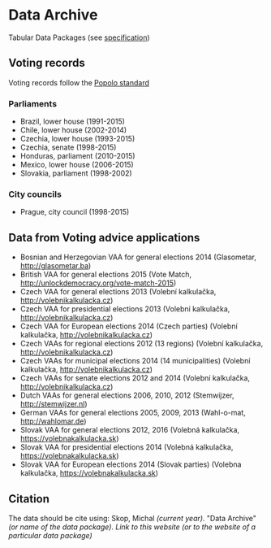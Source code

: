 # Data Archive
Tabular Data Packages (see [specification](http://data.okfn.org/doc/tabular-data-package))

## Voting records
Voting records follow the [Popolo standard](http://www.popoloproject.com)

### Parliaments
* Brazil, lower house (1991-2015)
* Chile, lower house (2002-2014)
* Czechia, lower house (1993-2015)
* Czechia, senate (1998-2015)
* Honduras, parliament (2010-2015)
* Mexico, lower house (2006-2015)
* Slovakia, parliament (1998-2002)

### City councils
* Prague, city council (1998-2015)

## Data from Voting advice applications
* Bosnian and Herzegovian VAA for general elections 2014 (Glasometar, http://glasometar.ba)
* British VAA for general elections 2015 (Vote Match, http://unlockdemocracy.org/vote-match-2015)
* Czech VAA for general elections 2013 (Volební kalkulačka, http://volebnikalkulacka.cz)
* Czech VAA for presidential elections 2013 (Volební kalkulačka, http://volebnikalkulacka.cz)
* Czech VAA for European elections 2014 (Czech parties) (Volební kalkulačka, http://volebnikalkulacka.cz)
* Czech VAAs for regional elections 2012 (13 regions) (Volební kalkulačka, http://volebnikalkulacka.cz)
* Czech VAAs for municipal elections 2014 (14 municipalities) (Volební kalkulačka, http://volebnikalkulacka.cz)
* Czech VAAs for senate elections 2012 and 2014 (Volební kalkulačka, http://volebnikalkulacka.cz)
* Dutch VAAs for general elections 2006, 2010, 2012 (Stemwijzer, http://stemwijzer.nl)
* German VAAs for general elections 2005, 2009, 2013 (Wahl-o-mat, http://wahlomar.de)
* Slovak VAA for general elections 2012, 2016 (Volebná kalkulačka, https://volebnakalkulacka.sk)
* Slovak VAA for presidential elections 2014 (Volebná kalkulačka, https://volebnakalkulacka.sk)
* Slovak VAA for European elections 2014 (Slovak parties) (Volebna kalkulačka, https://volebnakalkulacka.sk)

## Citation
The data should be cite using:
Skop, Michal *(current year)*. "Data Archive" *(or name of the data package)*. *Link to this website (or to the website of a particular data package)*
